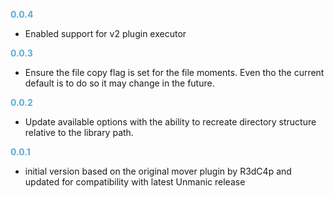 
**<span style="color:#56adda">0.0.4</span>**
- Enabled support for v2 plugin executor

**<span style="color:#56adda">0.0.3</span>**
- Ensure the file copy flag is set for the file moments. Even tho the current default is to do so it may change in the future.

**<span style="color:#56adda">0.0.2</span>**
- Update available options with the ability to recreate directory structure relative to the library path.

**<span style="color:#56adda">0.0.1</span>**
- initial version based on the original mover plugin by R3dC4p and 
  updated for compatibility with latest Unmanic release
